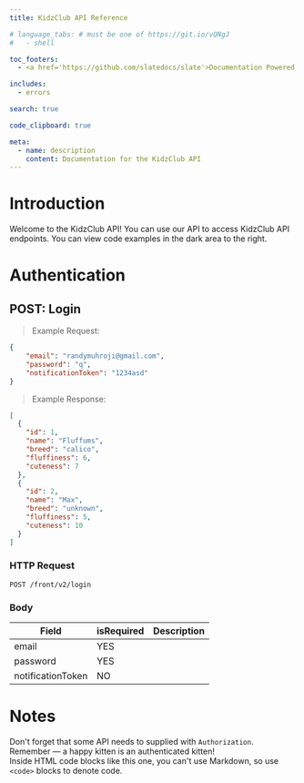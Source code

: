 ```yaml
---
title: KidzClub API Reference

# language_tabs: # must be one of https://git.io/vQNgJ
#   - shell

toc_footers:
  - <a href='https://github.com/slatedocs/slate'>Documentation Powered by Slate</a>

includes:
  - errors

search: true

code_clipboard: true

meta:
  - name: description
    content: Documentation for the KidzClub API
---
```


# Introduction

Welcome to the KidzClub API! You can use our API to access KidzClub API endpoints. You can view code examples in the dark area to the right.






# Authentication

## POST: Login

> Example Request:

```json
{
	"email": "randymuhroji@gmail.com",
	"password": "q",
    "notificationToken": "1234asd"
}
```

> Example Response:

```json
[
  {
    "id": 1,
    "name": "Fluffums",
    "breed": "calico",
    "fluffiness": 6,
    "cuteness": 7
  },
  {
    "id": 2,
    "name": "Max",
    "breed": "unknown",
    "fluffiness": 5,
    "cuteness": 10
  }
]
```

### HTTP Request

`POST /front/v2/login`

### Body

Field | isRequired | Description
--------- | ------- | -----------
email | YES
password | YES
notificationToken | NO 



# Notes

<aside class="notice">
Don't forget that some API needs to supplied with <code>Authorization</code>.
</aside>
<aside class="success">
Remember — a happy kitten is an authenticated kitten!
</aside>
<aside class="warning">
Inside HTML code blocks like this one, you can't use Markdown, so use <code>&lt;code&gt;</code> blocks to denote code.
</aside>

